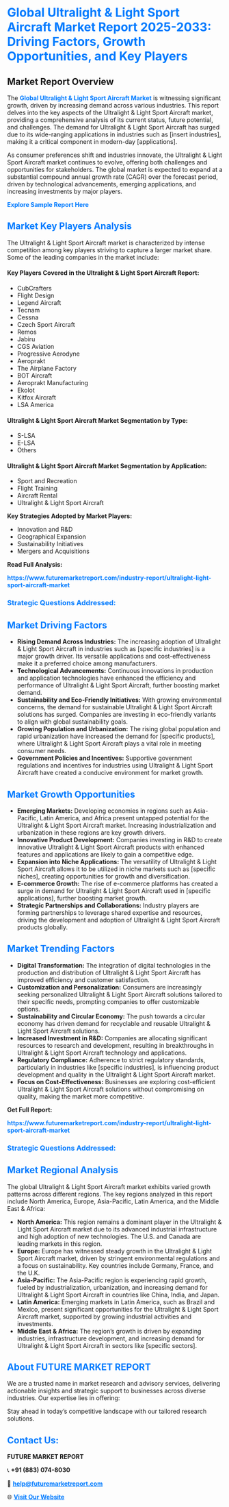 <h1 style="color: #007BFF;">Global Ultralight & Light Sport Aircraft Market Report 2025-2033: Driving Factors, Growth Opportunities, and Key Players</h1>

<section id="overview">
<h2>Market Report Overview</h2>
<p>The <a href="https://www.futuremarketreport.com/industry-report/ultralight-light-sport-aircraft-market" style="color: #007BFF; text-decoration: none;"><strong>Global Ultralight & Light Sport Aircraft Market</strong></a> is witnessing significant growth, driven by increasing demand across various industries. This report delves into the key aspects of the Ultralight & Light Sport Aircraft market, providing a comprehensive analysis of its current status, future potential, and challenges. The demand for Ultralight & Light Sport Aircraft has surged due to its wide-ranging applications in industries such as [insert industries], making it a critical component in modern-day [applications].</p>
<p>As consumer preferences shift and industries innovate, the Ultralight & Light Sport Aircraft market continues to evolve, offering both challenges and opportunities for stakeholders. The global market is expected to expand at a substantial compound annual growth rate (CAGR) over the forecast period, driven by technological advancements, emerging applications, and increasing investments by major players.</p>
</section>

<section id="overview">
<p><a href="https://www.futuremarketreport.com/request-sample/reportId=112772" style="color: #007BFF; text-decoration: none;"><strong>Explore Sample Report Here</strong></a></p>
</section>

<section id="key-players">
<h2 style="color: #007BFF;">Market Key Players Analysis</h2>
<p>The Ultralight & Light Sport Aircraft market is characterized by intense competition among key players striving to capture a larger market share. Some of the leading companies in the market include:</p>
<h4>Key Players Covered in the Ultralight & Light Sport Aircraft Report:</h4>
<ul><li>CubCrafters</li><li>Flight Design</li><li>Legend Aircraft</li><li>Tecnam</li><li>Cessna</li><li>Czech Sport Aircraft</li><li>Remos</li><li>Jabiru</li><li>CGS Aviation</li><li>Progressive Aerodyne</li><li>Aeroprakt</li><li>The Airplane Factory</li><li>BOT Aircraft</li><li>Aeroprakt Manufacturing</li><li>Ekolot</li><li>Kitfox Aircraft</li><li>LSA America</li></ul>
<h4>Ultralight & Light Sport Aircraft Market Segmentation by Type:</h4>
<ul><li>S-LSA</li><li>E-LSA</li><li>Others</li></ul>

<h4>Ultralight & Light Sport Aircraft Market Segmentation by Application:</h4>
<ul><li>Sport and Recreation</li><li>Flight Training</li><li>Aircraft Rental</li><li>Ultralight &amp; Light Sport Aircraft</li></ul>
<p><strong>Key Strategies Adopted by Market Players:</strong></p>
<ul>
<li>Innovation and R&D</li>
<li>Geographical Expansion</li>
<li>Sustainability Initiatives</li>
<li>Mergers and Acquisitions</li>
</ul>
</section>

<section>
<p><strong>Read Full Analysis: </strong></p><a href="https://www.futuremarketreport.com/industry-report/ultralight-light-sport-aircraft-market" style="color: #007BFF; text-decoration: none;"><strong>https://www.futuremarketreport.com/industry-report/ultralight-light-sport-aircraft-market</strong></a>
<h3 style="color: #007BFF;">Strategic Questions Addressed:</h3>
</section>

<section id="driving-factors">
<h2 style="color: #007BFF;">Market Driving Factors</h2>
<ul>
<li><strong>Rising Demand Across Industries:</strong> The increasing adoption of Ultralight & Light Sport Aircraft in industries such as [specific industries] is a major growth driver. Its versatile applications and cost-effectiveness make it a preferred choice among manufacturers.</li>
<li><strong>Technological Advancements:</strong> Continuous innovations in production and application technologies have enhanced the efficiency and performance of Ultralight & Light Sport Aircraft, further boosting market demand.</li>
<li><strong>Sustainability and Eco-Friendly Initiatives:</strong> With growing environmental concerns, the demand for sustainable Ultralight & Light Sport Aircraft solutions has surged. Companies are investing in eco-friendly variants to align with global sustainability goals.</li>
<li><strong>Growing Population and Urbanization:</strong> The rising global population and rapid urbanization have increased the demand for [specific products], where Ultralight & Light Sport Aircraft plays a vital role in meeting consumer needs.</li>
<li><strong>Government Policies and Incentives:</strong> Supportive government regulations and incentives for industries using Ultralight & Light Sport Aircraft have created a conducive environment for market growth.</li>
</ul>
</section>

<section id="growth-opportunities">
<h2 style="color: #007BFF;">Market Growth Opportunities</h2>
<ul>
<li><strong>Emerging Markets:</strong> Developing economies in regions such as Asia-Pacific, Latin America, and Africa present untapped potential for the Ultralight & Light Sport Aircraft market. Increasing industrialization and urbanization in these regions are key growth drivers.</li>
<li><strong>Innovative Product Development:</strong> Companies investing in R&D to create innovative Ultralight & Light Sport Aircraft products with enhanced features and applications are likely to gain a competitive edge.</li>
<li><strong>Expansion into Niche Applications:</strong> The versatility of Ultralight & Light Sport Aircraft allows it to be utilized in niche markets such as [specific niches], creating opportunities for growth and diversification.</li>
<li><strong>E-commerce Growth:</strong> The rise of e-commerce platforms has created a surge in demand for Ultralight & Light Sport Aircraft used in [specific applications], further boosting market growth.</li>
<li><strong>Strategic Partnerships and Collaborations:</strong> Industry players are forming partnerships to leverage shared expertise and resources, driving the development and adoption of Ultralight & Light Sport Aircraft products globally.</li>
</ul>
</section>

<section id="trending-factors">
<h2 style="color: #007BFF;">Market Trending Factors</h2>
<ul>
<li><strong>Digital Transformation:</strong> The integration of digital technologies in the production and distribution of Ultralight & Light Sport Aircraft has improved efficiency and customer satisfaction.</li>
<li><strong>Customization and Personalization:</strong> Consumers are increasingly seeking personalized Ultralight & Light Sport Aircraft solutions tailored to their specific needs, prompting companies to offer customizable options.</li>
<li><strong>Sustainability and Circular Economy:</strong> The push towards a circular economy has driven demand for recyclable and reusable Ultralight & Light Sport Aircraft solutions.</li>
<li><strong>Increased Investment in R&D:</strong> Companies are allocating significant resources to research and development, resulting in breakthroughs in Ultralight & Light Sport Aircraft technology and applications.</li>
<li><strong>Regulatory Compliance:</strong> Adherence to strict regulatory standards, particularly in industries like [specific industries], is influencing product development and quality in the Ultralight & Light Sport Aircraft market.</li>
<li><strong>Focus on Cost-Effectiveness:</strong> Businesses are exploring cost-efficient Ultralight & Light Sport Aircraft solutions without compromising on quality, making the market more competitive.</li>
</ul>
</section>

<section>
<p><strong>Get Full Report: </strong></p><a href="https://www.futuremarketreport.com/industry-report/ultralight-light-sport-aircraft-market" style="color: #007BFF; text-decoration: none;"><strong>https://www.futuremarketreport.com/industry-report/ultralight-light-sport-aircraft-market</strong></a>
<h3 style="color: #007BFF;">Strategic Questions Addressed:</h3>
</section>


<section id="regional-analysis">
<h2 style="color: #007BFF;">Market Regional Analysis</h2>
<p>The global Ultralight & Light Sport Aircraft market exhibits varied growth patterns across different regions. The key regions analyzed in this report include North America, Europe, Asia-Pacific, Latin America, and the Middle East & Africa:</p>
<ul>
<li><strong>North America:</strong> This region remains a dominant player in the Ultralight & Light Sport Aircraft market due to its advanced industrial infrastructure and high adoption of new technologies. The U.S. and Canada are leading markets in this region.</li>
<li><strong>Europe:</strong> Europe has witnessed steady growth in the Ultralight & Light Sport Aircraft market, driven by stringent environmental regulations and a focus on sustainability. Key countries include Germany, France, and the U.K.</li>
<li><strong>Asia-Pacific:</strong> The Asia-Pacific region is experiencing rapid growth, fueled by industrialization, urbanization, and increasing demand for Ultralight & Light Sport Aircraft in countries like China, India, and Japan.</li>
<li><strong>Latin America:</strong> Emerging markets in Latin America, such as Brazil and Mexico, present significant opportunities for the Ultralight & Light Sport Aircraft market, supported by growing industrial activities and investments.</li>
<li><strong>Middle East & Africa:</strong> The region’s growth is driven by expanding industries, infrastructure development, and increasing demand for Ultralight & Light Sport Aircraft in sectors like [specific sectors].</li>
</ul>
</section>

<footer>
<h2 style="color: #007BFF;">About FUTURE MARKET REPORT</h2>
<p>We are a trusted name in market research and advisory services, delivering actionable insights and strategic support to businesses across diverse industries. Our expertise lies in offering:</p>

<p>Stay ahead in today’s competitive landscape with our tailored research solutions.</p>

<h2 style="color: #007BFF;">Contact Us:</h2>
<p><strong>FUTURE MARKET REPORT</strong></p>
<p>📞 <strong>+91 (883) 074-8030</strong></p>
<p>📧 <strong><a href="mailto:help@futuremarketreport.com" style="color: #007BFF;">help@futuremarketreport.com</a></strong></p>
<p>🌐 <strong><a href="https://www.futuremarketreport.com/" style="color: #007BFF;">Visit Our Website</a></strong></p>
</footer>